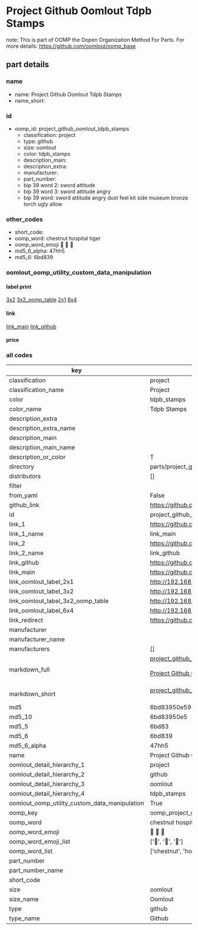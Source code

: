# Project Github Oomlout Tdpb Stamps  

note: This is part of OOMP the Oopen Organization Method For Parts. For more details: https://github.com/oomlout/oomp_base

##  part details
  







### name
* name: Project Github Oomlout Tdpb Stamps
* name_short: 
### id
* oomp_id: project_github_oomlout_tdpb_stamps
  * classification: project
  * type: github
  * size: oomlout
  * color: tdpb_stamps
  * description_main: 
  * description_extra: 
  * manufacturer: 
  * part_number: 
  * bip 39 word 2: sword attitude
  * bip 39 word 3: sword attitude angry
  * bip 39 word: sword attitude angry dust feel kit side museum bronze torch ugly allow

### other_codes
* short_code: 
* oomp_word: chestnut hospital tiger
* oomp_word_emoji :chestnut: :hospital: :tiger:
* md5_6_alpha: 47hh5
* md5_6: 6bd839






### oomlout_oomp_utility_custom_data_manipulation
#### label print
[3x2](http://192.168.1.245:1112/?label=oomp%2047hh5)
[3x2_oomp_table](http://192.168.1.108:1112/?label=oomp%2047hh5)
[2x1](http://192.168.1.242:1112/?label=oomp%2047hh5)
[6x4](http://192.168.1.55:1112/?label=oomp%2047hh5)    

#### link

[link_main](https://github.com/oomlout/oomlout_oomp_version_1_messy/tree/main/parts/project_github_oomlout_tdpb_stamps) [link_github](https://github.com/oomlout/oomlout_oomp_version_1_messy/tree/main/parts/project_github_oomlout_tdpb_stamps)                             

#### price







### all codes 
| key | value |  
| --- | --- |  
| classification | project |  
| classification_name | Project |  
| color | tdpb_stamps |  
| color_name | Tdpb Stamps |  
| description_extra |  |  
| description_extra_name |  |  
| description_main |  |  
| description_main_name |  |  
| description_or_color | T  |  
| directory | parts/project_github_oomlout_tdpb_stamps |  
| distributors | [] |  
| filter |  |  
| from_yaml | False |  
| github_link | https://github.com/oomlout/oomlout_oomp_part_src/tree/main/parts/project_github_oomlout_tdpb_stamps |  
| id | project_github_oomlout_tdpb_stamps |  
| link_1 | https://github.com/oomlout/oomlout_oomp_version_1_messy/tree/main/parts/project_github_oomlout_tdpb_stamps |  
| link_1_name | link_main |  
| link_2 | https://github.com/oomlout/oomlout_oomp_version_1_messy/tree/main/parts/project_github_oomlout_tdpb_stamps |  
| link_2_name | link_github |  
| link_github | https://github.com/oomlout/oomlout_oomp_version_1_messy/tree/main/parts/project_github_oomlout_tdpb_stamps |  
| link_main | https://github.com/oomlout/oomlout_oomp_version_1_messy/tree/main/parts/project_github_oomlout_tdpb_stamps |  
| link_oomlout_label_2x1 | http://192.168.1.242:1112/?label=oomp%2047hh5 |  
| link_oomlout_label_3x2 | http://192.168.1.245:1112/?label=oomp%2047hh5 |  
| link_oomlout_label_3x2_oomp_table | http://192.168.1.108:1112/?label=oomp%2047hh5 |  
| link_oomlout_label_6x4 | http://192.168.1.55:1112/?label=oomp%2047hh5 |  
| link_redirect | https://github.com/oomlout/oomlout_oomp_version_1_messy/tree/main/parts/project_github_oomlout_tdpb_stamps |  
| manufacturer |  |  
| manufacturer_name |  |  
| manufacturers | [] |  
| markdown_full | [project_github_oomlout_tdpb_stamps](none)<br>[](none)<br>[Project Github Oomlout Tdpb Stamps](none)<br><br> |  
| markdown_short | [project_github_oomlout_tdpb_stamps](none)<br><br> |  
| md5 | 6bd83950e591b8fdebaa644411c3aee2 |  
| md5_10 | 6bd83950e5 |  
| md5_5 | 6bd83 |  
| md5_6 | 6bd839 |  
| md5_6_alpha | 47hh5 |  
| name | Project Github Oomlout Tdpb Stamps |  
| oomlout_detail_hierarchy_1 | project |  
| oomlout_detail_hierarchy_2 | github |  
| oomlout_detail_hierarchy_3 | oomlout |  
| oomlout_detail_hierarchy_4 | tdpb_stamps |  
| oomlout_oomp_utility_custom_data_manipulation | True |  
| oomp_key | oomp_project_github_oomlout_tdpb_stamps |  
| oomp_word | chestnut hospital tiger |  
| oomp_word_emoji | :chestnut: :hospital: :tiger: |  
| oomp_word_emoji_list | [':chestnut:', ':hospital:', ':tiger:'] |  
| oomp_word_list | ['chestnut', 'hospital', 'tiger'] |  
| part_number |  |  
| part_number_name |  |  
| short_code |  |  
| size | oomlout |  
| size_name | Oomlout |  
| type | github |  
| type_name | Github |  
